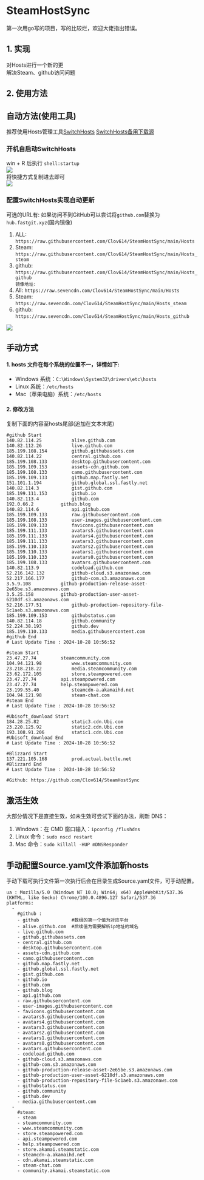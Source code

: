 # SteamHostSync
第一次用go写的项目，写的比较烂，欢迎大佬指出错误。

## 1. 实现
对Hosts进行一个新的更  
解决Steam、github访问问题

## 2. 使用方法
## 自动方法(使用工具)
推荐使用Hosts管理工具[SwitchHosts](https://github.com/oldj/SwitchHosts) 
[SwitchHosts备用下载源](https://nas.iaimi.info/s/nT5pb8jMQp32QwB)
### 开机自启动SwitchHosts
win + R 后执行 `shell:startup`    
![](/img/1.png)  
将快捷方式复制进去即可  
![](/img/2.png)  
### 配置SwitchHosts实现自动更新  
可选的URL有:
如果访问不到GitHub可以尝试将`github.com`替换为`hub.fastgit.xyz`(国内镜像)
1. ALL: `https://raw.githubusercontent.com/Clov614/SteamHostSync/main/Hosts`  
2. Steam: `https://raw.githubusercontent.com/Clov614/SteamHostSync/main/Hosts_steam`  
3. github: `https://raw.githubusercontent.com/Clov614/SteamHostSync/main/Hosts_github`    
`镜像地址:`
4. All: `https://raw.sevencdn.com/Clov614/SteamHostSync/main/Hosts`  
5. Steam: `https://raw.sevencdn.com/Clov614/SteamHostSync/main/Hosts_steam`  
6. github: `https://raw.sevencdn.com/Clov614/SteamHostSync/main/Hosts_github`  

![](/img/3.png)

## 手动方式
#### 1. hosts 文件在每个系统的位置不一，详情如下:
- Windows 系统：`C:\Windows\System32\drivers\etc\hosts`
- Linux 系统：`/etc/hosts`
- Mac（苹果电脑）系统：`/etc/hosts`

#### 2. 修改方法
复制下面的内容至hosts尾部(追加在文本末尾)

```
#github Start
140.82.114.25			alive.github.com
140.82.112.26			live.github.com
185.199.108.154			github.githubassets.com
140.82.114.22			central.github.com
185.199.108.133			desktop.githubusercontent.com
185.199.109.153			assets-cdn.github.com
185.199.108.133			camo.githubusercontent.com
185.199.109.133			github.map.fastly.net
151.101.1.194			github.global.ssl.fastly.net
140.82.114.3			gist.github.com
185.199.111.153			github.io
140.82.113.4			github.com
192.0.66.2			github.blog
140.82.114.6			api.github.com
185.199.109.133			raw.githubusercontent.com
185.199.108.133			user-images.githubusercontent.com
185.199.109.133			favicons.githubusercontent.com
185.199.111.133			avatars5.githubusercontent.com
185.199.111.133			avatars4.githubusercontent.com
185.199.111.133			avatars3.githubusercontent.com
185.199.110.133			avatars2.githubusercontent.com
185.199.110.133			avatars1.githubusercontent.com
185.199.110.133			avatars0.githubusercontent.com
185.199.108.133			avatars.githubusercontent.com
140.82.113.9			codeload.github.com
52.216.142.132			github-cloud.s3.amazonaws.com
52.217.166.177			github-com.s3.amazonaws.com
3.5.9.108			github-production-release-asset-2e65be.s3.amazonaws.com
3.5.25.158			github-production-user-asset-6210df.s3.amazonaws.com
52.216.177.51			github-production-repository-file-5c1aeb.s3.amazonaws.com
185.199.109.153			githubstatus.com
140.82.114.18			github.community
52.224.38.193			github.dev
185.199.110.133			media.githubusercontent.com
#github End
# Last Update Time : 2024-10-28 10:56:52 

#steam Start
23.47.27.74			steamcommunity.com
104.94.121.98			www.steamcommunity.com
23.218.218.22			media.steamcommunity.com
23.62.172.105			store.steampowered.com
23.47.27.74			api.steampowered.com
23.47.27.74			help.steampowered.com
23.199.55.40			steamcdn-a.akamaihd.net
104.94.121.98			steam-chat.com
#steam End
# Last Update Time : 2024-10-28 10:56:52 

#Ubisoft_download Start
184.28.25.82			static3.cdn.Ubi.com
23.220.125.92			static2.cdn.Ubi.com
193.108.91.206			static1.cdn.Ubi.com
#Ubisoft_download End
# Last Update Time : 2024-10-28 10:56:52 

#Blizzard Start
137.221.105.168			prod.actual.battle.net
#Blizzard End
# Last Update Time : 2024-10-28 10:56:52 

#Github: https://github.com/Clov614/SteamHostSync

```

## 激活生效
大部分情况下是直接生效，如未生效可尝试下面的办法，刷新 DNS：
1. Windows：在 CMD 窗口输入：`ipconfig /flushdns`
2. Linux 命令：`sudo nscd restart`
3. Mac 命令：`sudo killall -HUP mDNSResponder`  

## 手动配置Source.yaml文件添加新hosts  
手动下载可执行文件第一次执行后会在目录生成Source.yaml文件，可手动配置。  

```
ua : Mozilla/5.0 (Windows NT 10.0; Win64; x64) AppleWebKit/537.36 (KHTML, like Gecko) Chrome/100.0.4896.127 Safari/537.36
platforms:
  -
    #github :
    - github            #数组的第一个值为对应平台
    - alive.github.com  #后续值为需要解析ip地址的域名
    - live.github.com
    - github.githubassets.com
    - central.github.com
    - desktop.githubusercontent.com
    - assets-cdn.github.com
    - camo.githubusercontent.com
    - github.map.fastly.net
    - github.global.ssl.fastly.net
    - gist.github.com
    - github.io
    - github.com
    - github.blog
    - api.github.com
    - raw.githubusercontent.com
    - user-images.githubusercontent.com
    - favicons.githubusercontent.com
    - avatars5.githubusercontent.com
    - avatars4.githubusercontent.com
    - avatars3.githubusercontent.com
    - avatars2.githubusercontent.com
    - avatars1.githubusercontent.com
    - avatars0.githubusercontent.com
    - avatars.githubusercontent.com
    - codeload.github.com
    - github-cloud.s3.amazonaws.com
    - github-com.s3.amazonaws.com
    - github-production-release-asset-2e65be.s3.amazonaws.com
    - github-production-user-asset-6210df.s3.amazonaws.com
    - github-production-repository-file-5c1aeb.s3.amazonaws.com
    - githubstatus.com
    - github.community
    - github.dev
    - media.githubusercontent.com
  -
    #steam:
    - steam
    - steamcommunity.com
    - www.steamcommunity.com
    - store.steampowered.com
    - api.steampowered.com
    - help.steampowered.com
    - store.akamai.steamstatic.com
    - steamcdn-a.akamaihd.net
    - cdn.akamai.steamstatic.com
    - steam-chat.com
    - community.akamai.steamstatic.com
```
